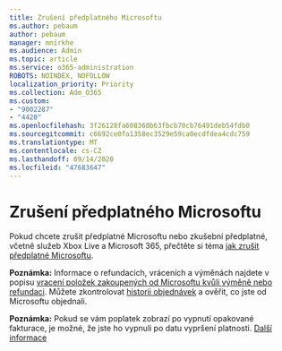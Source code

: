 ```yaml
---
title: Zrušení předplatného Microsoftu
ms.author: pebaum
author: pebaum
manager: mnirkhe
ms.audience: Admin
ms.topic: article
ms.service: o365-administration
ROBOTS: NOINDEX, NOFOLLOW
localization_priority: Priority
ms.collection: Adm_O365
ms.custom:
- "9002287"
- "4420"
ms.openlocfilehash: 3f26128fa608360b63fbcb70cb76491deb54fdb0
ms.sourcegitcommit: c6692ce0fa1358ec3529e59ca0ecdfdea4cdc759
ms.translationtype: MT
ms.contentlocale: cs-CZ
ms.lasthandoff: 09/14/2020
ms.locfileid: "47683647"
---
```

# <a name="cancel-microsoft-subscription"></a>Zrušení předplatného Microsoftu

Pokud chcete zrušit předplatné Microsoftu nebo zkušební předplatné, včetně služeb Xbox Live a Microsoft 365, přečtěte si téma [jak zrušit předplatné Microsoftu](https://support.microsoft.com/help/4027815).

**Poznámka:** Informace o refundacích, vráceních a výměnách najdete v popisu [vracení položek zakoupených od Microsoftu kvůli výměně nebo refundaci](https://support.microsoft.com/help/10558). Můžete zkontrolovat [historii objednávek](https://account.microsoft.com/billing/orders/) a ověřit, co jste od Microsoftu objednali. 

**Poznámka:** Pokud se vám poplatek zobrazí po vypnutí opakované fakturace, je možné, že jste ho vypnuli po datu vypršení platnosti. [Další informace](https://support.microsoft.com/help/10640) 
